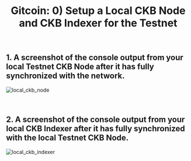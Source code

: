 <h1 align="center">Gitcoin: 0) Setup a Local CKB Node and CKB Indexer for the Testnet</h1>

<br>

## 1. A screenshot of the console output from your local Testnet CKB Node after it has fully synchronized with the network.
![local_ckb_node](https://user-images.githubusercontent.com/19915910/130210435-ba8a3af9-0603-4173-83bf-90f771a57fa3.png)

<br>

## 2. A screenshot of the console output from your local CKB Indexer after it has fully synchronized with the local Testnet CKB Node.
![local_ckb_indexer](https://user-images.githubusercontent.com/19915910/130210444-b0851f00-bdaa-4ecf-8615-0d831c84993a.png)
